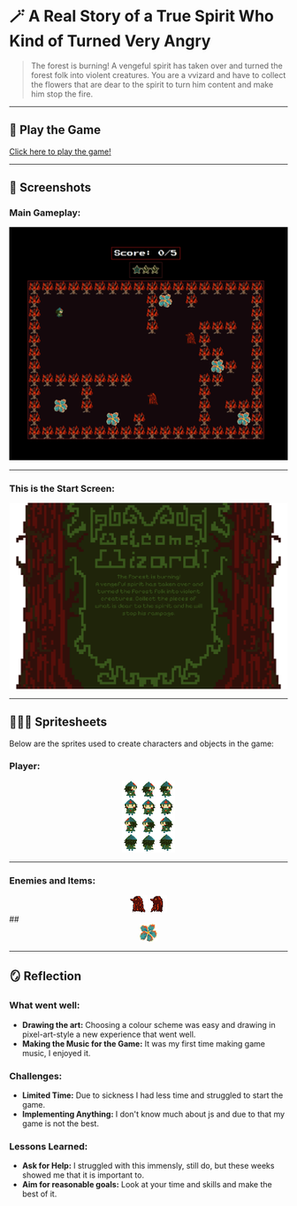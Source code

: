 # 🪄 **A Real Story of a True Spirit Who Kind of Turned Very Angry** 

> The forest is burning! A vengeful spirit has taken over and turned the forest folk into violent creatures.
> You are a vvizard and have to collect the flowers that are dear to the spirit to turn him content and make him stop the fire.
> 


---

## 💖 **Play the Game**
[Click here to play the game!](https://your-github-username.github.io/repository-name)

---

## 🤳 **Screenshots**

### Main Gameplay:
<div style="text-align: center;">
  <img src="1.18_gamauf_helena_02.png" alt="Gameplay Screenshot" width="600">
</div>

---

### This is the Start Screen:
<div style="text-align: center;">
  <img src="./assets/images/startscreen.png" alt="Start screen" width="600">
</div>

---

## 🧙🧙‍♂️ **Spritesheets**
Below are the sprites used to create characters and objects in the game:

### Player:
<div style="text-align: center;">
  <img src="./assets/images/spritesheet_wizard.png" alt="Wizard Spritesheet" width="96">
</div>

---

### Enemies and Items:
<div style="text-align: center;">
  <img src="./assets/images/Enemy1.png" alt="Enemy Spritesheet 1" width="32">
  <img src="./assets/images/enemy2.png" alt="Enemy Spritesheet 2" width="32">
</div>
##
<div style="text-align: center;">
  <img src="./assets/images/flower.png" alt="Enemy Spritesheet 1" width="32">
</div>


---

## 🪞 **Reflection**

### What went well:
- **Drawing the art:** Choosing a colour scheme was easy and drawing in pixel-art-style a new experience that went well.
- **Making the Music for the Game:** It was my first time making game music, I enjoyed it.

### Challenges:
- **Limited Time:** Due to sickness I had less time and struggled to start the game.
- **Implementing Anything:** I don't know much about js and due to that my game is not the best.

### Lessons Learned:
- **Ask for Help:** I struggled with this immensly, still do, but these weeks showed me that it is important to.
- **Aim for reasonable goals:** Look at your time and skills and make the best of it.
